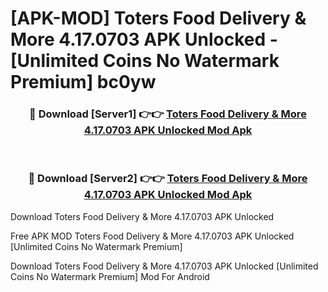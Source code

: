 # [APK-MOD] Toters  Food Delivery & More 4.17.0703 APK Unlocked - [Unlimited Coins No Watermark Premium] bc0yw



<div align="center">
<h3>🔴 Download [Server1] 👉👉 <a href="https://momento.my/?title=Toters__Food_Delivery_&_More_4.17.0703_APK_Unlocked">Toters  Food Delivery & More 4.17.0703 APK Unlocked Mod Apk</a></h3><br>

<h3>🔴 Download [Server2] 👉👉 <a href="https://momento.my/?title=Toters__Food_Delivery_&_More_4.17.0703_APK_Unlocked">Toters  Food Delivery & More 4.17.0703 APK Unlocked Mod Apk</a></h3>
</div>



Download Toters  Food Delivery & More 4.17.0703 APK Unlocked 

Free APK MOD Toters  Food Delivery & More 4.17.0703 APK Unlocked [Unlimited Coins No Watermark Premium]

Download Toters  Food Delivery & More 4.17.0703 APK Unlocked [Unlimited Coins No Watermark Premium] Mod For Android
